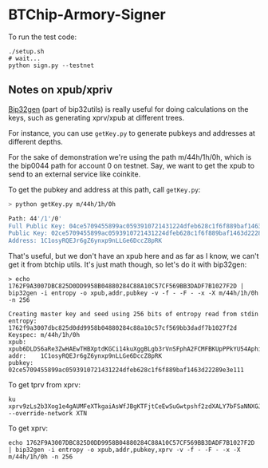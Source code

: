 BTChip-Armory-Signer
====================

To run the test code:

```
./setup.sh
# wait...
python sign.py --testnet
```


Notes on xpub/xpriv
-------------------

[Bip32gen](https://github.com/jmcorgan/bip32utils) (part of bip32utils) is really useful
for doing calculations on the keys, such as generating xprv/xpub at different trees.

For instance, you can use `getKey.py` to generate pubkeys and addresses at different depths.

For the sake of demonstration we're using the path m/44h/1h/0h, which is the bip0044 path for 
account 0 on testnet. Say, we want to get the xpub to send to an external service like coinkite.

To get the pubkey and address at this path, call `getKey.py`:

```bash
> python getKey.py m/44h/1h/0h

Path: 44'/1'/0'
Full Public Key: 04ce5709455899ac0593910721431224dfeb628c1f6f889baf1463d22289e3e111d075426080db7db46fa850b33a1b6b3e988e66d51b8899557d5d66eaaab28f62
Public Key: 02ce5709455899ac0593910721431224dfeb628c1f6f889baf1463d22289e3e111
Address: 1C1osyRQEJr6gZ6ynxp9nLLGe6DccZ8pRK
```

That's useful, but we don't have an xpub here and as far as I know, we can't get it from btchip utils. It's just
math though, so let's do it with bip32gen:

```
> echo 1762F9A3007DBC825D0DD9958B04880284C88A10C57CF569BB3DADF7B1027F2D | bip32gen -i entropy -o xpub,addr,pubkey -v -f - -F - -x -X m/44h/1h/0h -n 256

Creating master key and seed using 256 bits of entropy read from stdin
entropy: 1762f9a3007dbc825d0dd9958b04880284c88a10c57cf569bb3dadf7b1027f2d
Keyspec: m/44h/1h/0h
xpub:    xpub6DLDS6aRe3ZwHAEwTHBXptdKGCi14kuXggBLgb3rVnSFphA2FCMFBKUpPPkYU54AphijBJ1FWjfjKj6g7YU4pR1WhvtykMQwYDs8Se2SUQ5
addr:    1C1osyRQEJr6gZ6ynxp9nLLGe6DccZ8pRK
pubkey:  02ce5709455899ac0593910721431224dfeb628c1f6f889baf1463d22289e3e111
```


To get tprv from xprv:

```
ku xprv9zLs2b3Xog1e4gAUMFeXTkgaiAsWfJBgKTFjtCeEwSuGwtpshf2zdXALY7bFSaNNXGJRA98Xw9gaLtBMsDpSJDLDBomheqNqKtLyPga2uMG --override-network XTN
```

To get xprv:

```
echo 1762F9A3007DBC825D0DD9958B04880284C88A10C57CF569BB3DADF7B1027F2D | bip32gen -i entropy -o xpub,addr,pubkey,xprv -v -f - -F - -x -X m/44h/1h/0h -n 256
```
